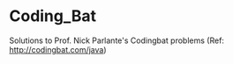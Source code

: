 # Coding_Bat
Solutions to Prof. Nick Parlante's Codingbat problems (Ref: http://codingbat.com/java)
